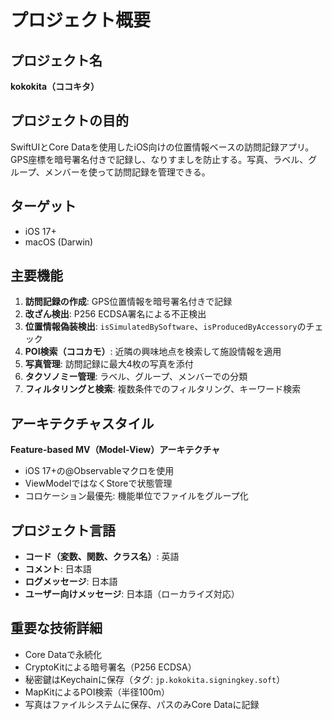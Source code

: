 # プロジェクト概要

## プロジェクト名
**kokokita（ココキタ）**

## プロジェクトの目的
SwiftUIとCore Dataを使用したiOS向けの位置情報ベースの訪問記録アプリ。GPS座標を暗号署名付きで記録し、なりすましを防止する。写真、ラベル、グループ、メンバーを使って訪問記録を管理できる。

## ターゲット
- iOS 17+
- macOS (Darwin)

## 主要機能
1. **訪問記録の作成**: GPS位置情報を暗号署名付きで記録
2. **改ざん検出**: P256 ECDSA署名による不正検出
3. **位置情報偽装検出**: `isSimulatedBySoftware`、`isProducedByAccessory`のチェック
4. **POI検索（ココカモ）**: 近隣の興味地点を検索して施設情報を適用
5. **写真管理**: 訪問記録に最大4枚の写真を添付
6. **タクソノミー管理**: ラベル、グループ、メンバーでの分類
7. **フィルタリングと検索**: 複数条件でのフィルタリング、キーワード検索

## アーキテクチャスタイル
**Feature-based MV（Model-View）アーキテクチャ**
- iOS 17+の@Observableマクロを使用
- ViewModelではなくStoreで状態管理
- コロケーション最優先: 機能単位でファイルをグループ化

## プロジェクト言語
- **コード（変数、関数、クラス名）**: 英語
- **コメント**: 日本語
- **ログメッセージ**: 日本語
- **ユーザー向けメッセージ**: 日本語（ローカライズ対応）

## 重要な技術詳細
- Core Dataで永続化
- CryptoKitによる暗号署名（P256 ECDSA）
- 秘密鍵はKeychainに保存（タグ: `jp.kokokita.signingkey.soft`）
- MapKitによるPOI検索（半径100m）
- 写真はファイルシステムに保存、パスのみCore Dataに記録